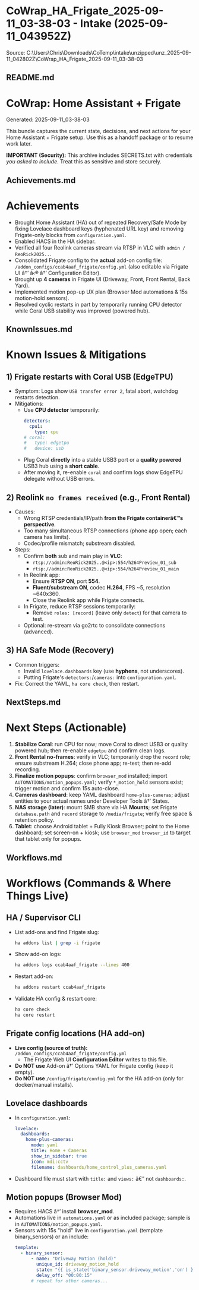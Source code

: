﻿# CoWrap_HA_Frigate_2025-09-11_03-38-03 - Intake (2025-09-11_043952Z)
Source: C:\Users\Chris\Downloads\CoTemp\intake\unzipped\unz_2025-09-11_042802Z\CoWrap_HA_Frigate_2025-09-11_03-38-03

## README.md
# CoWrap: Home Assistant + Frigate
Generated: 2025-09-11_03-38-03

This bundle captures the current state, decisions, and next actions for your Home Assistant + Frigate setup.
Use this as a handoff package or to resume work later.

**IMPORTANT (Security):** This archive includes SECRETS.txt with credentials _you asked to include_. Treat this as sensitive and store securely.


## Achievements.md
# Achievements

- Brought Home Assistant (HA) out of repeated Recovery/Safe Mode by fixing Lovelace dashboard keys (hyphenated URL key) and removing Frigate-only blocks from `configuration.yaml`.
- Enabled HACS in the HA sidebar.
- Verified all four Reolink cameras stream via RTSP in VLC with `admin / ReoRick2025..`.
- Consolidated Frigate config to the **actual** add-on config file: `/addon_configs/ccab4aaf_frigate/config.yml` (also editable via Frigate UI â†’ â‹® â†’ Configuration Editor).
- Brought up **4 cameras** in Frigate UI (Driveway, Front, Front Rental, Back Yard).
- Implemented motion pop-up UX plan (Browser Mod automations & 15s motion-hold sensors).
- Resolved cyclic restarts in part by temporarily running CPU detector while Coral USB stability was improved (powered hub).


## KnownIssues.md
# Known Issues & Mitigations

## 1) Frigate restarts with Coral USB (EdgeTPU)
- Symptom: Logs show `USB transfer error 2`, fatal abort, watchdog restarts detection.
- Mitigations:
  - Use **CPU detector** temporarily:
    ```yaml
    detectors:
      cpu1:
        type: cpu
    # coral:
    #   type: edgetpu
    #   device: usb
    ```
  - Plug Coral **directly** into a stable USB3 port or a **quality powered** USB3 hub using a **short cable**.
  - After moving it, re-enable `coral` and confirm logs show EdgeTPU delegate without USB errors.

## 2) Reolink `no frames received` (e.g., Front Rental)
- Causes:
  - Wrong RTSP credentials/IP/path **from the Frigate containerâ€™s perspective**.
  - Too many simultaneous RTSP connections (phone app open; each camera has limits).
  - Codec/profile mismatch; substream disabled.
- Steps:
  - Confirm **both** sub and main play in **VLC**:
    - `rtsp://admin:ReoRick2025..@<ip>:554/h264Preview_01_sub`
    - `rtsp://admin:ReoRick2025..@<ip>:554/h264Preview_01_main`
  - In Reolink app:
    - Ensure **RTSP ON**, port **554**.
    - **Fluent/substream ON**, codec **H.264**, FPS ~5, resolution ~640x360.
    - Close the Reolink app while Frigate connects.
  - In Frigate, reduce RTSP sessions temporarily:
    - Remove `roles: [record]` (leave only `detect`) for that camera to test.
  - Optional: re-stream via go2rtc to consolidate connections (advanced).

## 3) HA Safe Mode (Recovery)
- Common triggers:
  - Invalid `lovelace.dashboards` key (use **hyphens**, not underscores).
  - Putting Frigate's `detectors:`/`cameras:` into `configuration.yaml`.
- Fix: Correct the YAML, `ha core check`, then restart.


## NextSteps.md
# Next Steps (Actionable)

1. **Stabilize Coral**: run CPU for now; move Coral to direct USB3 or quality powered hub; then re-enable `edgetpu` and confirm clean logs.
2. **Front Rental no-frames**: verify in VLC; temporarily drop the `record` role; ensure substream H.264; close phone app; re-test; then re-add recording.
3. **Finalize motion popups**: confirm `browser_mod` installed; import `AUTOMATIONS/motion_popups.yaml`; verify `*_motion_hold` sensors exist; trigger motion and confirm 15s auto-close.
4. **Cameras dashboard**: keep YAML dashboard `home-plus-cameras`; adjust entities to your actual names under Developer Tools â†’ States.
5. **NAS storage (later)**: mount SMB share via HA **Mounts**; set Frigate `database.path` and `record` storage to `/media/frigate`; verify free space & retention policy.
6. **Tablet**: choose Android tablet + Fully Kiosk Browser; point to the Home dashboard; set screen-on + kiosk; use `browser_mod` `browser_id` to target that tablet only for popups.


## Workflows.md
# Workflows (Commands & Where Things Live)

## HA / Supervisor CLI
- List add-ons and find Frigate slug:
  ```bash
  ha addons list | grep -i frigate
  ```
- Show add-on logs:
  ```bash
  ha addons logs ccab4aaf_frigate --lines 400
  ```
- Restart add-on:
  ```bash
  ha addons restart ccab4aaf_frigate
  ```
- Validate HA config & restart core:
  ```bash
  ha core check
  ha core restart
  ```

## Frigate config locations (HA add-on)
- **Live config (source of truth):** `/addon_configs/ccab4aaf_frigate/config.yml`
  - The Frigate Web UI **Configuration Editor** writes to this file.
- **Do NOT use** Add-on â†’ Options YAML for Frigate config (keep it empty).
- **Do NOT use** `/config/frigate/config.yml` for the HA add-on (only for docker/manual installs).

## Lovelace dashboards
- In `configuration.yaml`:
  ```yaml
  lovelace:
    dashboards:
      home-plus-cameras:
        mode: yaml
        title: Home + Cameras
        show_in_sidebar: true
        icon: mdi:cctv
        filename: dashboards/home_control_plus_cameras.yaml
  ```
- Dashboard file must start with `title:` and `views:` â€” not `dashboards:`.

## Motion popups (Browser Mod)
- Requires HACS â†’ install **browser_mod**.
- Automations live in `automations.yaml` or as included package; sample is in `AUTOMATIONS/motion_popups.yaml`.
- Sensors with 15s "hold" live in `configuration.yaml` (template binary_sensors) or an include:
  ```yaml
  template:
    - binary_sensor:
        - name: "Driveway Motion (hold)"
          unique_id: driveway_motion_hold
          state: "{{ is_state('binary_sensor.driveway_motion','on') }}"
          delay_off: "00:00:15"
        # repeat for other cameras...
  ```


